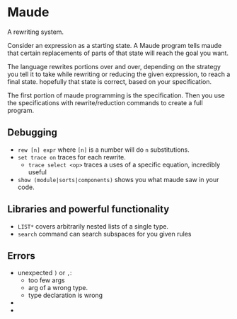 # Maude

A rewriting system.

Consider an expression as a starting state. A Maude program tells maude that
certain replacements of parts of that state will reach the goal you want.

The language rewrites portions over and over, depending on the strategy you
tell it to take while rewriting or reducing the given expression, to reach a
final state. hopefully that state is correct, based on your specification.

The first portion of maude programming is the specification. Then you use the
specifications with rewrite/reduction commands to create a full program.


## Debugging
- `rew [n] expr` where `[n]` is a number will do `n` substitutions.
- `set trace on` traces for each rewrite.
  - `trace select <op>` traces a uses of a specific equation, incredibly useful
- `show (module|sorts|components)` shows you what maude saw in your code.

## Libraries and powerful functionality
- `LIST*` covers arbitrarily nested lists of a single type.
- `search` command can search subspaces for you given rules

## Errors
- unexpected `)` or `,`:
  - too few args
  - arg of a wrong type.
  - type declaration is wrong
- 
- 
